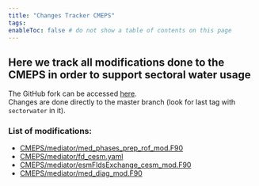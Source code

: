 ```yaml
---
title: "Changes Tracker CMEPS"
tags:
enableToc: false # do not show a table of contents on this page
---
```


## Here we track all modifications done to the CMEPS in order to support sectoral water usage

The GitHub fork can be accessed [here](https://github.com/TaranuDev/CMEPS).\
Changes are done directly to the master branch (look for last tag with `sectorwater` in it).



### List of modifications:
- [CMEPS/mediator/med_phases_prep_rof_mod.F90](Documentation/CMEPS/med_phases_prep_rof_mod.md)
- [CMEPS/mediator/fd_cesm.yaml](Documentation/CMEPS/fd_cesm.md)
- [CMEPS/mediator/esmFldsExchange_cesm_mod.F90](Documentation/CMEPS/esmFldsExchange_cesm_mod.md)
- [CMEPS/mediator/med_diag_mod.F90](Documentation/CMEPS/med_diag_mod.md)